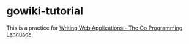 # gowiki-tutorial

This is a practice for [Writing Web Applications \- The Go Programming Language](https://golang.org/doc/articles/wiki/).
